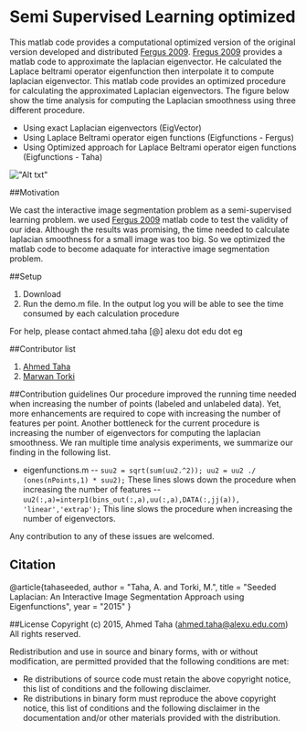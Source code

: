 # Semi Supervised Learning optimized 
This matlab code provides a computational optimized version of the original version developed and distributed  [Fergus 2009](http://cs.nyu.edu/~fergus/). [Fregus 2009](http://cs.nyu.edu/~fergus/) provides a matlab code to approximate the laplacian eigenvector. He calculated the Laplace beltrami operator eigenfunction then interpolate it to compute laplacian eigenvector. This matlab code provides an optimized procedure for calculating the approximated Laplacian eigenvectors. The figure below show the time analysis for computing the Laplacian smoothness using three different procedure.

- Using exact Laplacian eigenvectors (EigVector)
- Using Laplace Beltrami operator eigen functions (Eigfunctions - Fergus)
- Using Optimized approach for Laplace Beltrami operator eigen functions (Eigfunctions - Taha)

!["Alt txt"](http://ahmed-taha.com/wp-content/uploads/2015/07/time_analysis.png)




##Motivation

We cast the interactive image segmentation problem as a semi-supervised learning problem. we used [Fergus 2009](http://cs.nyu.edu/~fergus/) matlab code to test the validity of our idea. Although the results was promising, the time needed to calculate laplacian smoothness for a small image was too big. So we optimized the matlab code to become adaquate for interactive image segmentation problem.


##Setup
1. Download
2. Run the demo.m file. In the output log you will be able to see the time consumed by each calculation procedure 

For help, please contact ahmed.taha [@] alexu dot edu dot eg

##Contributor list

1. [Ahmed Taha](http://www.ahmed-taha.com/) 
2. [Marwan Torki](http://www.eng.alexu.edu.eg/~mtorki/)

##Contribution guidelines
Our procedure improved the running time needed when increasing the number of points (labeled and unlabeled data). Yet, more enhancements are required to cope with increasing the number of features per point. Another bottleneck for the current procedure is increasing the number of eigenvectors for computing the laplacian smoothness. We ran multiple time analysis experiments, we summarize our finding in the following list.

 - eigenfunctions.m
 --  `suu2 = sqrt(sum(uu2.^2));
   uu2 = uu2 ./ (ones(nPoints,1) * suu2);`
   These lines slows down the procedure when increasing the number of features
   -- `uu2(:,a)=interp1(bins_out(:,a),uu(:,a),DATA(:,jj(a)), 'linear','extrap');`
   This line slows the procedure when increasing the number of eigenvectors. 

Any contribution to any of these issues are welcomed.

## Citation
@article{tahaseeded,
   author = "Taha, A. and Torki, M.",
   title = "Seeded Laplacian: An Interactive Image Segmentation Approach using Eigenfunctions",
   year = "2015"
  } 

##License
Copyright (c) 2015, Ahmed Taha (ahmed.taha@alexu.edu.com)
All rights reserved.

Redistribution and use in source and binary forms, with or without modification, are permitted provided that the following conditions are met:

- Re distributions of source code must retain the above copyright notice, this list of conditions and the following disclaimer.
- Re distributions in binary form must reproduce the above copyright notice, this list of conditions and the following disclaimer in the documentation and/or other materials provided with the distribution.